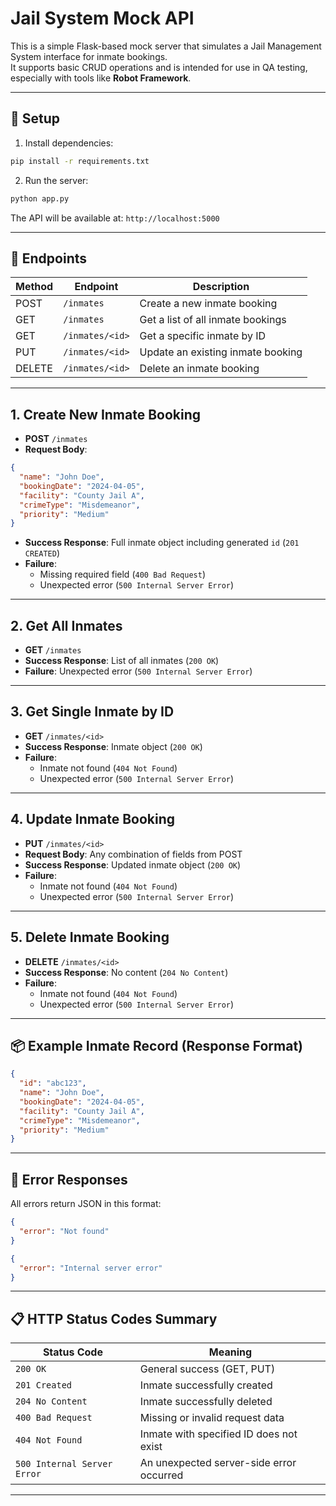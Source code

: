 
# Jail System Mock API

This is a simple Flask-based mock server that simulates a Jail Management System interface for inmate bookings.  
It supports basic CRUD operations and is intended for use in QA testing, especially with tools like **Robot Framework**.

---

## 🔧 Setup

1. Install dependencies:

```bash
pip install -r requirements.txt
```

2. Run the server:

```bash
python app.py
```

The API will be available at: `http://localhost:5000`

---

## 📡 Endpoints

| Method | Endpoint             | Description                          |
|--------|----------------------|--------------------------------------|
| POST   | `/inmates`           | Create a new inmate booking          |
| GET    | `/inmates`           | Get a list of all inmate bookings    |
| GET    | `/inmates/<id>`      | Get a specific inmate by ID          |
| PUT    | `/inmates/<id>`      | Update an existing inmate booking    |
| DELETE | `/inmates/<id>`      | Delete an inmate booking             |

---

## 1. Create New Inmate Booking

- **POST** `/inmates`
- **Request Body**:

```json
{
  "name": "John Doe",
  "bookingDate": "2024-04-05",
  "facility": "County Jail A",
  "crimeType": "Misdemeanor",
  "priority": "Medium"
}
```

- **Success Response**: Full inmate object including generated `id` (`201 CREATED`)
- **Failure**:
  - Missing required field (`400 Bad Request`)
  - Unexpected error (`500 Internal Server Error`)

---

## 2. Get All Inmates

- **GET** `/inmates`
- **Success Response**: List of all inmates (`200 OK`)
- **Failure**: Unexpected error (`500 Internal Server Error`)

---

## 3. Get Single Inmate by ID

- **GET** `/inmates/<id>`
- **Success Response**: Inmate object (`200 OK`)
- **Failure**:
  - Inmate not found (`404 Not Found`)
  - Unexpected error (`500 Internal Server Error`)

---

## 4. Update Inmate Booking

- **PUT** `/inmates/<id>`
- **Request Body**: Any combination of fields from POST
- **Success Response**: Updated inmate object (`200 OK`)
- **Failure**:
  - Inmate not found (`404 Not Found`)
  - Unexpected error (`500 Internal Server Error`)

---

## 5. Delete Inmate Booking

- **DELETE** `/inmates/<id>`
- **Success Response**: No content (`204 No Content`)
- **Failure**:
  - Inmate not found (`404 Not Found`)
  - Unexpected error (`500 Internal Server Error`)

---

## 📦 Example Inmate Record (Response Format)

```json
{
  "id": "abc123",
  "name": "John Doe",
  "bookingDate": "2024-04-05",
  "facility": "County Jail A",
  "crimeType": "Misdemeanor",
  "priority": "Medium"
}
```

---

## 🚨 Error Responses

All errors return JSON in this format:

```json
{
  "error": "Not found"
}
```

```json
{
  "error": "Internal server error"
}
```

---

## 📋 HTTP Status Codes Summary

| Status Code             | Meaning                                      |
|-------------------------|----------------------------------------------|
| `200 OK`                | General success (GET, PUT)                   |
| `201 Created`           | Inmate successfully created                  |
| `204 No Content`        | Inmate successfully deleted                  |
| `400 Bad Request`       | Missing or invalid request data              |
| `404 Not Found`         | Inmate with specified ID does not exist      |
| `500 Internal Server Error` | An unexpected server-side error occurred |

---
